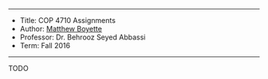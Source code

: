 *******************************************************************

* Title:     COP 4710 Assignments
* Author:    [Matthew Boyette](mailto:Dyndrilliac@gmail.com)
* Professor: Dr. Behrooz Seyed Abbassi
* Term:      Fall 2016

*******************************************************************

TODO

